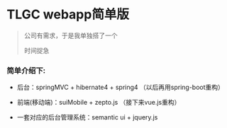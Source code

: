 # TLGC webapp简单版


>公司有需求，于是我单独搭了一个
>
>时间捉急
>
### 简单介绍下:
>
* 后台：springMVC + hibernate4 + spring4 （以后再用spring-boot重构）
>
* 前端(移动端)：suiMobile + zepto.js （接下来vue.js重构）
>
* 一套对应的后台管理系统：semantic ui + jquery.js 

